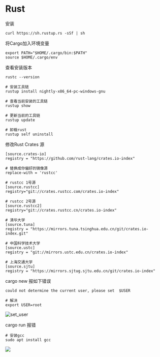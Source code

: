 # Rust

安装

```
curl https://sh.rustup.rs -sSf | sh
```

将Cargo加入环境变量

```
export PATH="$HOME/.cargo/bin:$PATH"
source $HOME/.cargo/env
```

查看安装版本

```
rustc --version
```

```
# 安装工具链
rustup install nightly-x86_64-pc-windows-gnu

# 查看当前安装的工具链
rustup show

# 更新当前的工具链
rustup update

# 卸载rust
rustup self uninstall
```

修改Rust Crates 源

```
[source.crates-io]
registry = "https://github.com/rust-lang/crates.io-index"

# 替换成你偏好的镜像源
replace-with = 'rustcc'

# rustcc 1号源
[source.rustcc]
registry="git://crates.rustcc.com/crates.io-index"

# rustcc 2号源
[source.rustcc2]
registry="git://crates.rustcc.cn/crates.io-index"

# 清华大学
[source.tuna]
registry = "https://mirrors.tuna.tsinghua.edu.cn/git/crates.io-index.git"

# 中国科学技术大学
[source.ustc]
registry = "git://mirrors.ustc.edu.cn/crates.io-index"

# 上海交通大学
[source.sjtu]
registry = "https://mirrors.sjtug.sjtu.edu.cn/git/crates.io-index"
```



cargo new 报如下错误

```
could not determine the current user, please set  $USER

# 解决
export USER=root
```

![set_user](.\Imgs\set_user.PNG)

cargo run 报错

```
# 安装gcc
sudo apt install gcc
```

![](.\Imgs\linker_cc.PNG)